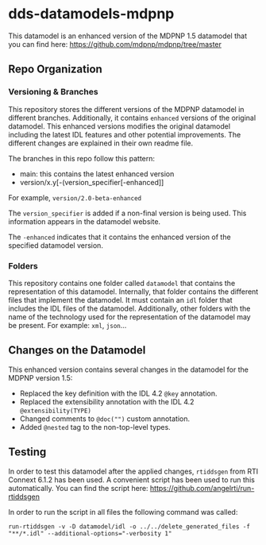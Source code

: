 # dds-datamodels-mdpnp

This datamodel is an enhanced version of the MDPNP 1.5 datamodel that you can
find here: https://github.com/mdpnp/mdpnp/tree/master


## Repo Organization

### Versioning & Branches

This repository stores the different versions of the MDPNP datamodel in
different branches. Additionally, it contains `enhanced` versions of the
original datamodel. This enhanced versions modifies the original datamodel
including the latest IDL features and other potential improvements. The
different changes are explained in their own readme file.

The branches in this repo follow this pattern:

 - main: this contains the latest enhanced version
 - version/x.y\[-(version_specifier\[-enhanced\]\]

For example, `version/2.0-beta-enhanced`

The `version_specifier` is added if a non-final version is being used. This
information appears in the datamodel website.

The `-enhanced` indicates that it contains the enhanced version of the specified
datamodel version.

### Folders

This repository contains one folder called `datamodel` that contains the
representation of this datamodel. Internally, that folder contains the different
files that implement the datamodel. It must contain an `idl` folder that
includes the IDL files of the datamodel. Additionally, other folders with the
name of the technology used for the representation of the datamodel may be
present. For example: `xml`, `json`...

## Changes on the Datamodel

This enhanced version contains several changes in the datamodel for the MDPNP version 1.5:

 - Replaced the key definition with the IDL 4.2 `@key` annotation.
 - Replaced the extensibility annotation with the IDL 4.2 `@extensibility(TYPE)`
 - Changed comments to `@doc("")` custom annotation.
 - Added `@nested` tag to the non-top-level types.

## Testing

In order to test this datamodel after the applied changes, `rtiddsgen` from
RTI Connext 6.1.2 has been used. A convenient script has been used to run this
automatically. You can find the script here: https://github.com/angelrti/run-rtiddsgen

In order to run the script in all files the following command was called:
```
run-rtiddsgen -v -D datamodel/idl -o ../../delete_generated_files -f "**/*.idl" --additional-options="-verbosity 1"
```
